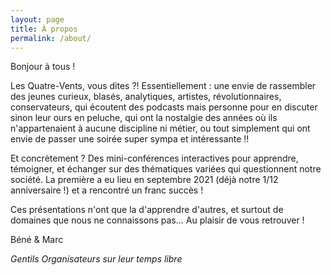 ```yaml
---
layout: page
title: À propos
permalink: /about/
---
```


Bonjour à tous !

Les Quatre-Vents, vous dites ?! Essentiellement : une envie de rassembler des jeunes curieux, blasés, analytiques, artistes, révolutionnaires, conservateurs, qui écoutent des podcasts mais personne pour en discuter sinon leur ours en peluche, qui ont la nostalgie des années où ils n'appartenaient à aucune discipline ni métier, ou tout simplement qui ont envie de passer une soirée super sympa et intéressante !! 

Et concrètement ? Des mini-conférences interactives pour apprendre, témoigner, et échanger sur des thématiques variées qui questionnent notre société. La première a eu lieu en septembre 2021 (déjà notre 1/12 anniversaire !) et a rencontré un franc succès !

Ces présentations n'ont que la d'apprendre d'autres, et surtout de domaines que nous ne connaissons pas... Au plaisir de vous retrouver ! 

Béné & Marc

*Gentils Organisateurs sur leur temps libre*




